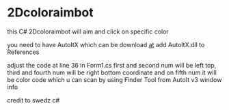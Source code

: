 # 2Dcoloraimbot
this C# 2Dcoloraimbot will aim and click on specific color

you need to have AutoItX which can be download [at](https://www.autoitscript.com/site/autoit/downloads/)
add AutoItX.dll to References

adjust the code at line 36 in Form1.cs 
first and second num will be left top, third and fourth num will be right bottom coordinate and on fifth num it will be color code
which u can scan by using Finder Tool from AutoIt v3 window info 


credit to swedz c#

